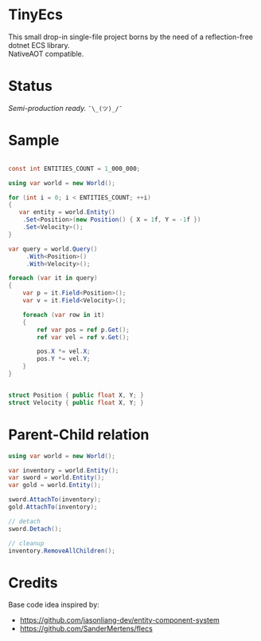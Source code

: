 # TinyEcs
This small drop-in single-file project borns by the need of a reflection-free dotnet ECS library.<br>
NativeAOT compatible.

# Status
<i>Semi-production ready.</i>  `¯\_(ツ)_/¯`

# Sample
```csharp

const int ENTITIES_COUNT = 1_000_000;

using var world = new World();

for (int i = 0; i < ENTITIES_COUNT; ++i)
{
   var entity = world.Entity()
	.Set<Position>(new Position() { X = 1f, Y = -1f })
	.Set<Velocity>();
}

var query = world.Query()
     .With<Position>()
     .With<Velocity>();

foreach (var it in query)
{
	var p = it.Field<Position>();
	var v = it.Field<Velocity>();

	foreach (var row in it)
	{
		ref var pos = ref p.Get();
		ref var vel = ref v.Get();

		pos.X *= vel.X;
		pos.Y *= vel.Y;
	}
}


struct Position { public float X, Y; }
struct Velocity { public float X, Y; }
```
# Parent-Child relation
```csharp
using var world = new World();

var inventory = world.Entity();
var sword = world.Entity();
var gold = world.Entity();

sword.AttachTo(inventory);
gold.AttachTo(inventory);

// detach
sword.Detach();

// cleanup
inventory.RemoveAllChildren();
```

# Credits
Base code idea inspired by:
- https://github.com/jasonliang-dev/entity-component-system
- https://github.com/SanderMertens/flecs
